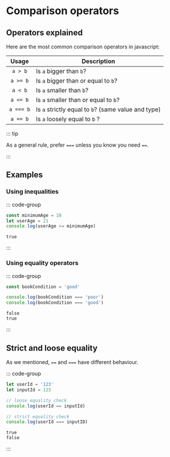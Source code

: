 # Comparison operators

<Vimeo id="911842849" />

## Operators explained

Here are the most common comparison operators in javascript:

|   Usage   | Description                                         |
| :-------: | --------------------------------------------------- |
|  `a > b`  | Is `a` bigger than `b`?                             |
| `a >= b`  | Is `a` bigger than or equal to `b`?                 |
|  `a < b`  | Is `a` smaller than `b`?                            |
| `a <= b`  | Is `a` smaller than or equal to `b`?                |
| `a === b` | Is `a` strictly equal to `b`? (same value and type) |
| `a == b`  | Is `a` loosely equal to `b` ?                       |

::: tip

As a general rule, prefer `===` unless you know you need `==`.

:::

## Examples

### Using inequalities

::: code-group

```js
const minimumAge = 18
let userAge = 21
console.log(userAge >= minimumAge)
```

```console [output]
true
```

:::

### Using equality operators

::: code-group

```js
const bookCondition = 'good'

console.log(bookCondition === 'poor')
console.log(bookCondition === 'good')
```

```console [output]
false
true
```

:::

## Strict and loose equality

As we mentioned, `==` and `===` have different behaviour.

::: code-group

```js
let userId = '123'
let inputId = 123

// loose equality check
console.log(userId == inputId)

// strict equality check
console.log(userId === inputID)
```

```console [output]
true
false
```

:::
